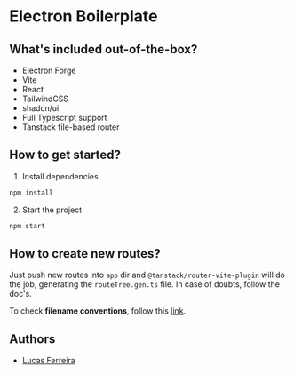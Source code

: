 # Electron Boilerplate

## What's included out-of-the-box?

- Electron Forge
- Vite
- React
- TailwindCSS
- shadcn/ui
- Full Typescript support
- Tanstack file-based router

## How to get started?

1. Install dependencies

```bash
npm install
```

2. Start the project

```bash
npm start
```

## How to create new routes?

Just push new routes into `app` dir and `@tanstack/router-vite-plugin` will do the job, generating the `routeTree.gen.ts` file.
In case of doubts, follow the doc's.

To check **filename conventions**, follow this [link](https://tanstack.com/router/latest/docs/framework/react/guide/file-based-routing#file-naming-conventions).

## Authors

- [Lucas Ferreira](https://github.com/luccasfr)
